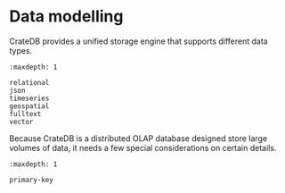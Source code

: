 # Data modelling

CrateDB provides a unified storage engine that supports different data types.
```{toctree}
:maxdepth: 1

relational
json
timeseries
geospatial
fulltext
vector
```

Because CrateDB is a distributed OLAP database designed store large volumes
of data, it needs a few special considerations on certain details.
```{toctree}
:maxdepth: 1

primary-key
```
